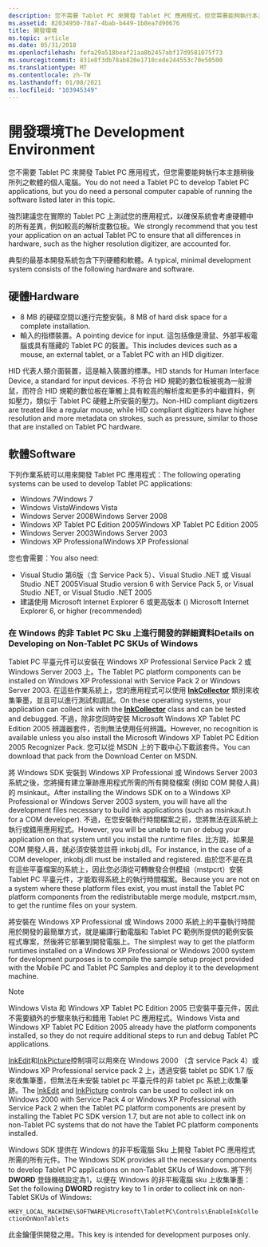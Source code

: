 ```yaml
---
description: 您不需要 Tablet PC 來開發 Tablet PC 應用程式，但您需要能夠執行本主題稍後所列之軟體的個人電腦。
ms.assetid: 82034950-78a7-4bab-b449-1b8ea7d90676
title: 開發環境
ms.topic: article
ms.date: 05/31/2018
ms.openlocfilehash: fefa29a518beaf21aa8b2457abf17d9581075f73
ms.sourcegitcommit: 831e8f3db78ab820e1710cede244553c70e50500
ms.translationtype: MT
ms.contentlocale: zh-TW
ms.lasthandoff: 01/08/2021
ms.locfileid: "103945349"
---
```

# <a name="the-development-environment"></a><span data-ttu-id="4da8d-103">開發環境</span><span class="sxs-lookup"><span data-stu-id="4da8d-103">The Development Environment</span></span>

<span data-ttu-id="4da8d-104">您不需要 Tablet PC 來開發 Tablet PC 應用程式，但您需要能夠執行本主題稍後所列之軟體的個人電腦。</span><span class="sxs-lookup"><span data-stu-id="4da8d-104">You do not need a Tablet PC to develop Tablet PC applications, but you do need a personal computer capable of running the software listed later in this topic.</span></span>

<span data-ttu-id="4da8d-105">強烈建議您在實際的 Tablet PC 上測試您的應用程式，以確保系統會考慮硬體中的所有差異，例如較高的解析度數位板。</span><span class="sxs-lookup"><span data-stu-id="4da8d-105">We strongly recommend that you test your application on an actual Tablet PC to ensure that all differences in hardware, such as the higher resolution digitizer, are accounted for.</span></span>

<span data-ttu-id="4da8d-106">典型的最基本開發系統包含下列硬體和軟體。</span><span class="sxs-lookup"><span data-stu-id="4da8d-106">A typical, minimal development system consists of the following hardware and software.</span></span>

## <a name="hardware"></a><span data-ttu-id="4da8d-107">硬體</span><span class="sxs-lookup"><span data-stu-id="4da8d-107">Hardware</span></span>

-   <span data-ttu-id="4da8d-108">8 MB 的硬碟空間以進行完整安裝。</span><span class="sxs-lookup"><span data-stu-id="4da8d-108">8 MB of hard disk space for a complete installation.</span></span>
-   <span data-ttu-id="4da8d-109">輸入的指標裝置。</span><span class="sxs-lookup"><span data-stu-id="4da8d-109">A pointing device for input.</span></span> <span data-ttu-id="4da8d-110">這包括像是滑鼠、外部平板電腦或具有隱藏的 Tablet PC 的裝置。</span><span class="sxs-lookup"><span data-stu-id="4da8d-110">This includes devices such as a mouse, an external tablet, or a Tablet PC with an HID digitizer.</span></span>

<span data-ttu-id="4da8d-111">HID 代表人類介面裝置，這是輸入裝置的標準。</span><span class="sxs-lookup"><span data-stu-id="4da8d-111">HID stands for Human Interface Device, a standard for input devices.</span></span> <span data-ttu-id="4da8d-112">不符合 HID 規範的數位板被視為一般滑鼠，而符合 HID 規範的數位板在筆觸上具有較高的解析度和更多的中繼資料，例如壓力，類似于 Tablet PC 硬體上所安裝的壓力。</span><span class="sxs-lookup"><span data-stu-id="4da8d-112">Non-HID compliant digitizers are treated like a regular mouse, while HID compliant digitizers have higher resolution and more metadata on strokes, such as pressure, similar to those that are installed on Tablet PC hardware.</span></span>

## <a name="software"></a><span data-ttu-id="4da8d-113">軟體</span><span class="sxs-lookup"><span data-stu-id="4da8d-113">Software</span></span>

<span data-ttu-id="4da8d-114">下列作業系統可以用來開發 Tablet PC 應用程式：</span><span class="sxs-lookup"><span data-stu-id="4da8d-114">The following operating systems can be used to develop Tablet PC applications:</span></span>

-   <span data-ttu-id="4da8d-115">Windows 7</span><span class="sxs-lookup"><span data-stu-id="4da8d-115">Windows 7</span></span>
-   <span data-ttu-id="4da8d-116">Windows Vista</span><span class="sxs-lookup"><span data-stu-id="4da8d-116">Windows Vista</span></span>
-   <span data-ttu-id="4da8d-117">Windows Server 2008</span><span class="sxs-lookup"><span data-stu-id="4da8d-117">Windows Server 2008</span></span>
-   <span data-ttu-id="4da8d-118">Windows XP Tablet PC Edition 2005</span><span class="sxs-lookup"><span data-stu-id="4da8d-118">Windows XP Tablet PC Edition 2005</span></span>
-   <span data-ttu-id="4da8d-119">Windows Server 2003</span><span class="sxs-lookup"><span data-stu-id="4da8d-119">Windows Server 2003</span></span>
-   <span data-ttu-id="4da8d-120">Windows XP Professional</span><span class="sxs-lookup"><span data-stu-id="4da8d-120">Windows XP Professional</span></span>

<span data-ttu-id="4da8d-121">您也會需要：</span><span class="sxs-lookup"><span data-stu-id="4da8d-121">You also need:</span></span>

-   <span data-ttu-id="4da8d-122">Visual Studio 第6版（含 Service Pack 5）、Visual Studio .NET 或 Visual Studio .NET 2005</span><span class="sxs-lookup"><span data-stu-id="4da8d-122">Visual Studio version 6 with Service Pack 5, or Visual Studio .NET, or Visual Studio .NET 2005</span></span>
-   <span data-ttu-id="4da8d-123">建議使用 Microsoft Internet Explorer 6 或更高版本 () </span><span class="sxs-lookup"><span data-stu-id="4da8d-123">Microsoft Internet Explorer 6, or higher (recommended)</span></span>

### <a name="details-on-developing-on-non-tablet-pc-skus-of-windows"></a><span data-ttu-id="4da8d-124">在 Windows 的非 Tablet PC Sku 上進行開發的詳細資料</span><span class="sxs-lookup"><span data-stu-id="4da8d-124">Details on Developing on Non-Tablet PC SKUs of Windows</span></span>

<span data-ttu-id="4da8d-125">Tablet PC 平臺元件可以安裝在 Windows XP Professional Service Pack 2 或 Windows Server 2003 上。</span><span class="sxs-lookup"><span data-stu-id="4da8d-125">The Tablet PC platform components can be installed on Windows XP Professional with Service Pack 2 or Windows Server 2003.</span></span> <span data-ttu-id="4da8d-126">在這些作業系統上，您的應用程式可以使用 [**InkCollector**](inkcollector-class.md) 類別來收集筆墨，並且可以進行測試和調試。</span><span class="sxs-lookup"><span data-stu-id="4da8d-126">On these operating systems, your application can collect ink with the [**InkCollector**](inkcollector-class.md) class and can be tested and debugged.</span></span> <span data-ttu-id="4da8d-127">不過，除非您同時安裝 Microsoft Windows XP Tablet PC Edition 2005 辨識器套件，否則無法使用任何辨識。</span><span class="sxs-lookup"><span data-stu-id="4da8d-127">However, no recognition is available unless you also install the Microsoft Windows XP Tablet PC Edition 2005 Recognizer Pack.</span></span> <span data-ttu-id="4da8d-128">您可以從 MSDN 上的下載中心下載該套件。</span><span class="sxs-lookup"><span data-stu-id="4da8d-128">You can download that pack from the Download Center on MSDN.</span></span>

<span data-ttu-id="4da8d-129">將 Windows SDK 安裝到 Windows XP Professional 或 Windows Server 2003 系統之後，您將擁有建立筆跡應用程式所需的所有開發檔案 (例如 COM 開發人員) 的 msinkaut。</span><span class="sxs-lookup"><span data-stu-id="4da8d-129">After installing the Windows SDK on to a Windows XP Professional or Windows Server 2003 system, you will have all the development files necessary to build ink applications (such as msinkaut.h for a COM developer).</span></span> <span data-ttu-id="4da8d-130">不過，在您安裝執行時間檔案之前，您將無法在該系統上執行或錯用應用程式。</span><span class="sxs-lookup"><span data-stu-id="4da8d-130">However, you will be unable to run or debug your application on that system until you install the runtime files.</span></span> <span data-ttu-id="4da8d-131">比方說，如果是 COM 開發人員，就必須安裝並註冊 inkobj.dll。</span><span class="sxs-lookup"><span data-stu-id="4da8d-131">For instance, in the case of a COM developer, inkobj.dll must be installed and registered.</span></span> <span data-ttu-id="4da8d-132">由於您不是在具有這些平臺檔案的系統上，因此您必須從可轉散發合併模組（mstpcrt）安裝 Tablet PC 平臺元件，才能取得系統上的執行時間檔案。</span><span class="sxs-lookup"><span data-stu-id="4da8d-132">Because you are not on a system where these platform files exist, you must install the Tablet PC platform components from the redistributable merge module, mstpcrt.msm, to get the runtime files on your system.</span></span>

<span data-ttu-id="4da8d-133">將安裝在 Windows XP Professional 或 Windows 2000 系統上的平臺執行時間用於開發的最簡單方式，就是編譯行動電腦和 Tablet PC 範例所提供的範例安裝程式專案，然後將它部署到開發電腦上。</span><span class="sxs-lookup"><span data-stu-id="4da8d-133">The simplest way to get the platform runtimes installed on a Windows XP Professional or Windows 2000 system for development purposes is to compile the sample setup project provided with the Mobile PC and Tablet PC Samples and deploy it to the development machine.</span></span>

> [!Note]  
> <span data-ttu-id="4da8d-134">Windows Vista 和 Windows XP Tablet PC Edition 2005 已安裝平臺元件，因此不需要額外的步驟來執行和錯用 Tablet PC 應用程式。</span><span class="sxs-lookup"><span data-stu-id="4da8d-134">Windows Vista and Windows XP Tablet PC Edition 2005 already have the platform components installed, so they do not require additional steps to run and debug Tablet PC applications.</span></span>

 

<span data-ttu-id="4da8d-135">[InkEdit](inkedit-control-reference.md)和[InkPicture](inkpicture-control-reference.md)控制項可以用來在 Windows 2000 （含 service Pack 4）或 Windows XP Professional service pack 2 上，透過安裝 tablet pc SDK 1.7 版來收集筆墨，但無法在未安裝 tablet pc 平臺元件的非 tablet pc 系統上收集筆跡。</span><span class="sxs-lookup"><span data-stu-id="4da8d-135">The [InkEdit](inkedit-control-reference.md) and [InkPicture](inkpicture-control-reference.md) controls can be used to collect ink on Windows 2000 with Service Pack 4 or Windows XP Professional with Service Pack 2 when the Tablet PC platform components are present by installing the Tablet PC SDK version 1.7, but are not able to collect ink on non-Tablet PC systems that do not have the Tablet PC platform components installed.</span></span>

<span data-ttu-id="4da8d-136">Windows SDK 提供在 Windows 的非平板電腦 Sku 上開發 Tablet PC 應用程式所需的所有元件。</span><span class="sxs-lookup"><span data-stu-id="4da8d-136">The Windows SDK provides all the necessary components to develop Tablet PC applications on non-Tablet SKUs of Windows.</span></span> <span data-ttu-id="4da8d-137">將下列 **DWORD** 登錄機碼設定為1，以便在 Windows 的非平板電腦 sku 上收集筆墨：</span><span class="sxs-lookup"><span data-stu-id="4da8d-137">Set the following **DWORD** registry key to 1 in order to collect ink on non-Tablet SKUs of Windows:</span></span>

`HKEY_LOCAL_MACHINE\SOFTWARE\Microsoft\TabletPC\Controls\EnableInkCollectionOnNonTablets`

<span data-ttu-id="4da8d-138">此金鑰僅供開發之用。</span><span class="sxs-lookup"><span data-stu-id="4da8d-138">This key is intended for development purposes only.</span></span>

 

 



